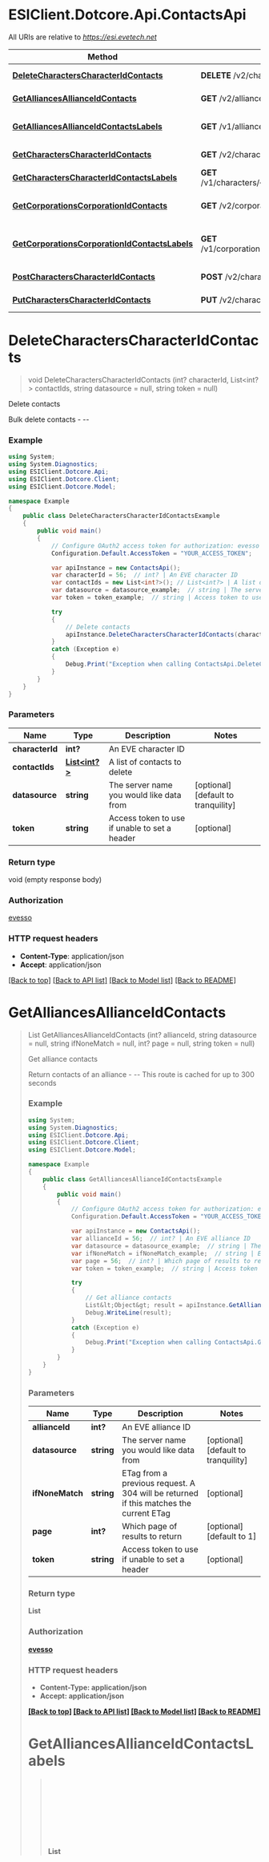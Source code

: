 # ESIClient.Dotcore.Api.ContactsApi

All URIs are relative to *https://esi.evetech.net*

Method | HTTP request | Description
------------- | ------------- | -------------
[**DeleteCharactersCharacterIdContacts**](ContactsApi.md#deletecharacterscharacteridcontacts) | **DELETE** /v2/characters/{character_id}/contacts/ | Delete contacts
[**GetAlliancesAllianceIdContacts**](ContactsApi.md#getalliancesallianceidcontacts) | **GET** /v2/alliances/{alliance_id}/contacts/ | Get alliance contacts
[**GetAlliancesAllianceIdContactsLabels**](ContactsApi.md#getalliancesallianceidcontactslabels) | **GET** /v1/alliances/{alliance_id}/contacts/labels/ | Get alliance contact labels
[**GetCharactersCharacterIdContacts**](ContactsApi.md#getcharacterscharacteridcontacts) | **GET** /v2/characters/{character_id}/contacts/ | Get contacts
[**GetCharactersCharacterIdContactsLabels**](ContactsApi.md#getcharacterscharacteridcontactslabels) | **GET** /v1/characters/{character_id}/contacts/labels/ | Get contact labels
[**GetCorporationsCorporationIdContacts**](ContactsApi.md#getcorporationscorporationidcontacts) | **GET** /v2/corporations/{corporation_id}/contacts/ | Get corporation contacts
[**GetCorporationsCorporationIdContactsLabels**](ContactsApi.md#getcorporationscorporationidcontactslabels) | **GET** /v1/corporations/{corporation_id}/contacts/labels/ | Get corporation contact labels
[**PostCharactersCharacterIdContacts**](ContactsApi.md#postcharacterscharacteridcontacts) | **POST** /v2/characters/{character_id}/contacts/ | Add contacts
[**PutCharactersCharacterIdContacts**](ContactsApi.md#putcharacterscharacteridcontacts) | **PUT** /v2/characters/{character_id}/contacts/ | Edit contacts


<a name="deletecharacterscharacteridcontacts"></a>
# **DeleteCharactersCharacterIdContacts**
> void DeleteCharactersCharacterIdContacts (int? characterId, List<int?> contactIds, string datasource = null, string token = null)

Delete contacts

Bulk delete contacts  - -- 

### Example
```csharp
using System;
using System.Diagnostics;
using ESIClient.Dotcore.Api;
using ESIClient.Dotcore.Client;
using ESIClient.Dotcore.Model;

namespace Example
{
    public class DeleteCharactersCharacterIdContactsExample
    {
        public void main()
        {
            // Configure OAuth2 access token for authorization: evesso
            Configuration.Default.AccessToken = "YOUR_ACCESS_TOKEN";

            var apiInstance = new ContactsApi();
            var characterId = 56;  // int? | An EVE character ID
            var contactIds = new List<int?>(); // List<int?> | A list of contacts to delete
            var datasource = datasource_example;  // string | The server name you would like data from (optional)  (default to tranquility)
            var token = token_example;  // string | Access token to use if unable to set a header (optional) 

            try
            {
                // Delete contacts
                apiInstance.DeleteCharactersCharacterIdContacts(characterId, contactIds, datasource, token);
            }
            catch (Exception e)
            {
                Debug.Print("Exception when calling ContactsApi.DeleteCharactersCharacterIdContacts: " + e.Message );
            }
        }
    }
}
```

### Parameters

Name | Type | Description  | Notes
------------- | ------------- | ------------- | -------------
 **characterId** | **int?**| An EVE character ID | 
 **contactIds** | [**List&lt;int?&gt;**](int?.md)| A list of contacts to delete | 
 **datasource** | **string**| The server name you would like data from | [optional] [default to tranquility]
 **token** | **string**| Access token to use if unable to set a header | [optional] 

### Return type

void (empty response body)

### Authorization

[evesso](../README.md#evesso)

### HTTP request headers

 - **Content-Type**: application/json
 - **Accept**: application/json

[[Back to top]](#) [[Back to API list]](../README.md#documentation-for-api-endpoints) [[Back to Model list]](../README.md#documentation-for-models) [[Back to README]](../README.md)

<a name="getalliancesallianceidcontacts"></a>
# **GetAlliancesAllianceIdContacts**
> List<Object> GetAlliancesAllianceIdContacts (int? allianceId, string datasource = null, string ifNoneMatch = null, int? page = null, string token = null)

Get alliance contacts

Return contacts of an alliance  - --  This route is cached for up to 300 seconds

### Example
```csharp
using System;
using System.Diagnostics;
using ESIClient.Dotcore.Api;
using ESIClient.Dotcore.Client;
using ESIClient.Dotcore.Model;

namespace Example
{
    public class GetAlliancesAllianceIdContactsExample
    {
        public void main()
        {
            // Configure OAuth2 access token for authorization: evesso
            Configuration.Default.AccessToken = "YOUR_ACCESS_TOKEN";

            var apiInstance = new ContactsApi();
            var allianceId = 56;  // int? | An EVE alliance ID
            var datasource = datasource_example;  // string | The server name you would like data from (optional)  (default to tranquility)
            var ifNoneMatch = ifNoneMatch_example;  // string | ETag from a previous request. A 304 will be returned if this matches the current ETag (optional) 
            var page = 56;  // int? | Which page of results to return (optional)  (default to 1)
            var token = token_example;  // string | Access token to use if unable to set a header (optional) 

            try
            {
                // Get alliance contacts
                List&lt;Object&gt; result = apiInstance.GetAlliancesAllianceIdContacts(allianceId, datasource, ifNoneMatch, page, token);
                Debug.WriteLine(result);
            }
            catch (Exception e)
            {
                Debug.Print("Exception when calling ContactsApi.GetAlliancesAllianceIdContacts: " + e.Message );
            }
        }
    }
}
```

### Parameters

Name | Type | Description  | Notes
------------- | ------------- | ------------- | -------------
 **allianceId** | **int?**| An EVE alliance ID | 
 **datasource** | **string**| The server name you would like data from | [optional] [default to tranquility]
 **ifNoneMatch** | **string**| ETag from a previous request. A 304 will be returned if this matches the current ETag | [optional] 
 **page** | **int?**| Which page of results to return | [optional] [default to 1]
 **token** | **string**| Access token to use if unable to set a header | [optional] 

### Return type

**List<Object>**

### Authorization

[evesso](../README.md#evesso)

### HTTP request headers

 - **Content-Type**: application/json
 - **Accept**: application/json

[[Back to top]](#) [[Back to API list]](../README.md#documentation-for-api-endpoints) [[Back to Model list]](../README.md#documentation-for-models) [[Back to README]](../README.md)

<a name="getalliancesallianceidcontactslabels"></a>
# **GetAlliancesAllianceIdContactsLabels**
> List<Object> GetAlliancesAllianceIdContactsLabels (int? allianceId, string datasource = null, string ifNoneMatch = null, string token = null)

Get alliance contact labels

Return custom labels for an alliance's contacts  - --  This route is cached for up to 300 seconds

### Example
```csharp
using System;
using System.Diagnostics;
using ESIClient.Dotcore.Api;
using ESIClient.Dotcore.Client;
using ESIClient.Dotcore.Model;

namespace Example
{
    public class GetAlliancesAllianceIdContactsLabelsExample
    {
        public void main()
        {
            // Configure OAuth2 access token for authorization: evesso
            Configuration.Default.AccessToken = "YOUR_ACCESS_TOKEN";

            var apiInstance = new ContactsApi();
            var allianceId = 56;  // int? | An EVE alliance ID
            var datasource = datasource_example;  // string | The server name you would like data from (optional)  (default to tranquility)
            var ifNoneMatch = ifNoneMatch_example;  // string | ETag from a previous request. A 304 will be returned if this matches the current ETag (optional) 
            var token = token_example;  // string | Access token to use if unable to set a header (optional) 

            try
            {
                // Get alliance contact labels
                List&lt;Object&gt; result = apiInstance.GetAlliancesAllianceIdContactsLabels(allianceId, datasource, ifNoneMatch, token);
                Debug.WriteLine(result);
            }
            catch (Exception e)
            {
                Debug.Print("Exception when calling ContactsApi.GetAlliancesAllianceIdContactsLabels: " + e.Message );
            }
        }
    }
}
```

### Parameters

Name | Type | Description  | Notes
------------- | ------------- | ------------- | -------------
 **allianceId** | **int?**| An EVE alliance ID | 
 **datasource** | **string**| The server name you would like data from | [optional] [default to tranquility]
 **ifNoneMatch** | **string**| ETag from a previous request. A 304 will be returned if this matches the current ETag | [optional] 
 **token** | **string**| Access token to use if unable to set a header | [optional] 

### Return type

**List<Object>**

### Authorization

[evesso](../README.md#evesso)

### HTTP request headers

 - **Content-Type**: application/json
 - **Accept**: application/json

[[Back to top]](#) [[Back to API list]](../README.md#documentation-for-api-endpoints) [[Back to Model list]](../README.md#documentation-for-models) [[Back to README]](../README.md)

<a name="getcharacterscharacteridcontacts"></a>
# **GetCharactersCharacterIdContacts**
> List<Object> GetCharactersCharacterIdContacts (int? characterId, string datasource = null, string ifNoneMatch = null, int? page = null, string token = null)

Get contacts

Return contacts of a character  - --  This route is cached for up to 300 seconds

### Example
```csharp
using System;
using System.Diagnostics;
using ESIClient.Dotcore.Api;
using ESIClient.Dotcore.Client;
using ESIClient.Dotcore.Model;

namespace Example
{
    public class GetCharactersCharacterIdContactsExample
    {
        public void main()
        {
            // Configure OAuth2 access token for authorization: evesso
            Configuration.Default.AccessToken = "YOUR_ACCESS_TOKEN";

            var apiInstance = new ContactsApi();
            var characterId = 56;  // int? | An EVE character ID
            var datasource = datasource_example;  // string | The server name you would like data from (optional)  (default to tranquility)
            var ifNoneMatch = ifNoneMatch_example;  // string | ETag from a previous request. A 304 will be returned if this matches the current ETag (optional) 
            var page = 56;  // int? | Which page of results to return (optional)  (default to 1)
            var token = token_example;  // string | Access token to use if unable to set a header (optional) 

            try
            {
                // Get contacts
                List&lt;Object&gt; result = apiInstance.GetCharactersCharacterIdContacts(characterId, datasource, ifNoneMatch, page, token);
                Debug.WriteLine(result);
            }
            catch (Exception e)
            {
                Debug.Print("Exception when calling ContactsApi.GetCharactersCharacterIdContacts: " + e.Message );
            }
        }
    }
}
```

### Parameters

Name | Type | Description  | Notes
------------- | ------------- | ------------- | -------------
 **characterId** | **int?**| An EVE character ID | 
 **datasource** | **string**| The server name you would like data from | [optional] [default to tranquility]
 **ifNoneMatch** | **string**| ETag from a previous request. A 304 will be returned if this matches the current ETag | [optional] 
 **page** | **int?**| Which page of results to return | [optional] [default to 1]
 **token** | **string**| Access token to use if unable to set a header | [optional] 

### Return type

**List<Object>**

### Authorization

[evesso](../README.md#evesso)

### HTTP request headers

 - **Content-Type**: application/json
 - **Accept**: application/json

[[Back to top]](#) [[Back to API list]](../README.md#documentation-for-api-endpoints) [[Back to Model list]](../README.md#documentation-for-models) [[Back to README]](../README.md)

<a name="getcharacterscharacteridcontactslabels"></a>
# **GetCharactersCharacterIdContactsLabels**
> List<Object> GetCharactersCharacterIdContactsLabels (int? characterId, string datasource = null, string ifNoneMatch = null, string token = null)

Get contact labels

Return custom labels for a character's contacts  - --  This route is cached for up to 300 seconds

### Example
```csharp
using System;
using System.Diagnostics;
using ESIClient.Dotcore.Api;
using ESIClient.Dotcore.Client;
using ESIClient.Dotcore.Model;

namespace Example
{
    public class GetCharactersCharacterIdContactsLabelsExample
    {
        public void main()
        {
            // Configure OAuth2 access token for authorization: evesso
            Configuration.Default.AccessToken = "YOUR_ACCESS_TOKEN";

            var apiInstance = new ContactsApi();
            var characterId = 56;  // int? | An EVE character ID
            var datasource = datasource_example;  // string | The server name you would like data from (optional)  (default to tranquility)
            var ifNoneMatch = ifNoneMatch_example;  // string | ETag from a previous request. A 304 will be returned if this matches the current ETag (optional) 
            var token = token_example;  // string | Access token to use if unable to set a header (optional) 

            try
            {
                // Get contact labels
                List&lt;Object&gt; result = apiInstance.GetCharactersCharacterIdContactsLabels(characterId, datasource, ifNoneMatch, token);
                Debug.WriteLine(result);
            }
            catch (Exception e)
            {
                Debug.Print("Exception when calling ContactsApi.GetCharactersCharacterIdContactsLabels: " + e.Message );
            }
        }
    }
}
```

### Parameters

Name | Type | Description  | Notes
------------- | ------------- | ------------- | -------------
 **characterId** | **int?**| An EVE character ID | 
 **datasource** | **string**| The server name you would like data from | [optional] [default to tranquility]
 **ifNoneMatch** | **string**| ETag from a previous request. A 304 will be returned if this matches the current ETag | [optional] 
 **token** | **string**| Access token to use if unable to set a header | [optional] 

### Return type

**List<Object>**

### Authorization

[evesso](../README.md#evesso)

### HTTP request headers

 - **Content-Type**: application/json
 - **Accept**: application/json

[[Back to top]](#) [[Back to API list]](../README.md#documentation-for-api-endpoints) [[Back to Model list]](../README.md#documentation-for-models) [[Back to README]](../README.md)

<a name="getcorporationscorporationidcontacts"></a>
# **GetCorporationsCorporationIdContacts**
> List<Object> GetCorporationsCorporationIdContacts (int? corporationId, string datasource = null, string ifNoneMatch = null, int? page = null, string token = null)

Get corporation contacts

Return contacts of a corporation  - --  This route is cached for up to 300 seconds

### Example
```csharp
using System;
using System.Diagnostics;
using ESIClient.Dotcore.Api;
using ESIClient.Dotcore.Client;
using ESIClient.Dotcore.Model;

namespace Example
{
    public class GetCorporationsCorporationIdContactsExample
    {
        public void main()
        {
            // Configure OAuth2 access token for authorization: evesso
            Configuration.Default.AccessToken = "YOUR_ACCESS_TOKEN";

            var apiInstance = new ContactsApi();
            var corporationId = 56;  // int? | An EVE corporation ID
            var datasource = datasource_example;  // string | The server name you would like data from (optional)  (default to tranquility)
            var ifNoneMatch = ifNoneMatch_example;  // string | ETag from a previous request. A 304 will be returned if this matches the current ETag (optional) 
            var page = 56;  // int? | Which page of results to return (optional)  (default to 1)
            var token = token_example;  // string | Access token to use if unable to set a header (optional) 

            try
            {
                // Get corporation contacts
                List&lt;Object&gt; result = apiInstance.GetCorporationsCorporationIdContacts(corporationId, datasource, ifNoneMatch, page, token);
                Debug.WriteLine(result);
            }
            catch (Exception e)
            {
                Debug.Print("Exception when calling ContactsApi.GetCorporationsCorporationIdContacts: " + e.Message );
            }
        }
    }
}
```

### Parameters

Name | Type | Description  | Notes
------------- | ------------- | ------------- | -------------
 **corporationId** | **int?**| An EVE corporation ID | 
 **datasource** | **string**| The server name you would like data from | [optional] [default to tranquility]
 **ifNoneMatch** | **string**| ETag from a previous request. A 304 will be returned if this matches the current ETag | [optional] 
 **page** | **int?**| Which page of results to return | [optional] [default to 1]
 **token** | **string**| Access token to use if unable to set a header | [optional] 

### Return type

**List<Object>**

### Authorization

[evesso](../README.md#evesso)

### HTTP request headers

 - **Content-Type**: application/json
 - **Accept**: application/json

[[Back to top]](#) [[Back to API list]](../README.md#documentation-for-api-endpoints) [[Back to Model list]](../README.md#documentation-for-models) [[Back to README]](../README.md)

<a name="getcorporationscorporationidcontactslabels"></a>
# **GetCorporationsCorporationIdContactsLabels**
> List<Object> GetCorporationsCorporationIdContactsLabels (int? corporationId, string datasource = null, string ifNoneMatch = null, string token = null)

Get corporation contact labels

Return custom labels for a corporation's contacts  - --  This route is cached for up to 300 seconds

### Example
```csharp
using System;
using System.Diagnostics;
using ESIClient.Dotcore.Api;
using ESIClient.Dotcore.Client;
using ESIClient.Dotcore.Model;

namespace Example
{
    public class GetCorporationsCorporationIdContactsLabelsExample
    {
        public void main()
        {
            // Configure OAuth2 access token for authorization: evesso
            Configuration.Default.AccessToken = "YOUR_ACCESS_TOKEN";

            var apiInstance = new ContactsApi();
            var corporationId = 56;  // int? | An EVE corporation ID
            var datasource = datasource_example;  // string | The server name you would like data from (optional)  (default to tranquility)
            var ifNoneMatch = ifNoneMatch_example;  // string | ETag from a previous request. A 304 will be returned if this matches the current ETag (optional) 
            var token = token_example;  // string | Access token to use if unable to set a header (optional) 

            try
            {
                // Get corporation contact labels
                List&lt;Object&gt; result = apiInstance.GetCorporationsCorporationIdContactsLabels(corporationId, datasource, ifNoneMatch, token);
                Debug.WriteLine(result);
            }
            catch (Exception e)
            {
                Debug.Print("Exception when calling ContactsApi.GetCorporationsCorporationIdContactsLabels: " + e.Message );
            }
        }
    }
}
```

### Parameters

Name | Type | Description  | Notes
------------- | ------------- | ------------- | -------------
 **corporationId** | **int?**| An EVE corporation ID | 
 **datasource** | **string**| The server name you would like data from | [optional] [default to tranquility]
 **ifNoneMatch** | **string**| ETag from a previous request. A 304 will be returned if this matches the current ETag | [optional] 
 **token** | **string**| Access token to use if unable to set a header | [optional] 

### Return type

**List<Object>**

### Authorization

[evesso](../README.md#evesso)

### HTTP request headers

 - **Content-Type**: application/json
 - **Accept**: application/json

[[Back to top]](#) [[Back to API list]](../README.md#documentation-for-api-endpoints) [[Back to Model list]](../README.md#documentation-for-models) [[Back to README]](../README.md)

<a name="postcharacterscharacteridcontacts"></a>
# **PostCharactersCharacterIdContacts**
> List<int?> PostCharactersCharacterIdContacts (int? characterId, List<int?> contactIds, float? standing, string datasource = null, List<long?> labelIds = null, string token = null, bool? watched = null)

Add contacts

Bulk add contacts with same settings  - -- 

### Example
```csharp
using System;
using System.Diagnostics;
using ESIClient.Dotcore.Api;
using ESIClient.Dotcore.Client;
using ESIClient.Dotcore.Model;

namespace Example
{
    public class PostCharactersCharacterIdContactsExample
    {
        public void main()
        {
            // Configure OAuth2 access token for authorization: evesso
            Configuration.Default.AccessToken = "YOUR_ACCESS_TOKEN";

            var apiInstance = new ContactsApi();
            var characterId = 56;  // int? | An EVE character ID
            var contactIds = ;  // List<int?> | A list of contacts
            var standing = 3.4;  // float? | Standing for the contact
            var datasource = datasource_example;  // string | The server name you would like data from (optional)  (default to tranquility)
            var labelIds = new List<long?>(); // List<long?> | Add custom labels to the new contact (optional) 
            var token = token_example;  // string | Access token to use if unable to set a header (optional) 
            var watched = true;  // bool? | Whether the contact should be watched, note this is only effective on characters (optional)  (default to false)

            try
            {
                // Add contacts
                List&lt;int?&gt; result = apiInstance.PostCharactersCharacterIdContacts(characterId, contactIds, standing, datasource, labelIds, token, watched);
                Debug.WriteLine(result);
            }
            catch (Exception e)
            {
                Debug.Print("Exception when calling ContactsApi.PostCharactersCharacterIdContacts: " + e.Message );
            }
        }
    }
}
```

### Parameters

Name | Type | Description  | Notes
------------- | ------------- | ------------- | -------------
 **characterId** | **int?**| An EVE character ID | 
 **contactIds** | **List&lt;int?&gt;**| A list of contacts | 
 **standing** | **float?**| Standing for the contact | 
 **datasource** | **string**| The server name you would like data from | [optional] [default to tranquility]
 **labelIds** | [**List&lt;long?&gt;**](long?.md)| Add custom labels to the new contact | [optional] 
 **token** | **string**| Access token to use if unable to set a header | [optional] 
 **watched** | **bool?**| Whether the contact should be watched, note this is only effective on characters | [optional] [default to false]

### Return type

**List<int?>**

### Authorization

[evesso](../README.md#evesso)

### HTTP request headers

 - **Content-Type**: application/json
 - **Accept**: application/json

[[Back to top]](#) [[Back to API list]](../README.md#documentation-for-api-endpoints) [[Back to Model list]](../README.md#documentation-for-models) [[Back to README]](../README.md)

<a name="putcharacterscharacteridcontacts"></a>
# **PutCharactersCharacterIdContacts**
> void PutCharactersCharacterIdContacts (int? characterId, List<int?> contactIds, float? standing, string datasource = null, List<long?> labelIds = null, string token = null, bool? watched = null)

Edit contacts

Bulk edit contacts with same settings  - -- 

### Example
```csharp
using System;
using System.Diagnostics;
using ESIClient.Dotcore.Api;
using ESIClient.Dotcore.Client;
using ESIClient.Dotcore.Model;

namespace Example
{
    public class PutCharactersCharacterIdContactsExample
    {
        public void main()
        {
            // Configure OAuth2 access token for authorization: evesso
            Configuration.Default.AccessToken = "YOUR_ACCESS_TOKEN";

            var apiInstance = new ContactsApi();
            var characterId = 56;  // int? | An EVE character ID
            var contactIds = ;  // List<int?> | A list of contacts
            var standing = 3.4;  // float? | Standing for the contact
            var datasource = datasource_example;  // string | The server name you would like data from (optional)  (default to tranquility)
            var labelIds = new List<long?>(); // List<long?> | Add custom labels to the contact (optional) 
            var token = token_example;  // string | Access token to use if unable to set a header (optional) 
            var watched = true;  // bool? | Whether the contact should be watched, note this is only effective on characters (optional)  (default to false)

            try
            {
                // Edit contacts
                apiInstance.PutCharactersCharacterIdContacts(characterId, contactIds, standing, datasource, labelIds, token, watched);
            }
            catch (Exception e)
            {
                Debug.Print("Exception when calling ContactsApi.PutCharactersCharacterIdContacts: " + e.Message );
            }
        }
    }
}
```

### Parameters

Name | Type | Description  | Notes
------------- | ------------- | ------------- | -------------
 **characterId** | **int?**| An EVE character ID | 
 **contactIds** | **List&lt;int?&gt;**| A list of contacts | 
 **standing** | **float?**| Standing for the contact | 
 **datasource** | **string**| The server name you would like data from | [optional] [default to tranquility]
 **labelIds** | [**List&lt;long?&gt;**](long?.md)| Add custom labels to the contact | [optional] 
 **token** | **string**| Access token to use if unable to set a header | [optional] 
 **watched** | **bool?**| Whether the contact should be watched, note this is only effective on characters | [optional] [default to false]

### Return type

void (empty response body)

### Authorization

[evesso](../README.md#evesso)

### HTTP request headers

 - **Content-Type**: application/json
 - **Accept**: application/json

[[Back to top]](#) [[Back to API list]](../README.md#documentation-for-api-endpoints) [[Back to Model list]](../README.md#documentation-for-models) [[Back to README]](../README.md)

